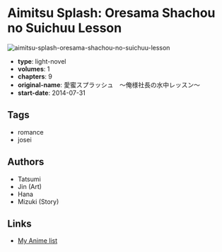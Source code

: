 # Aimitsu Splash: Oresama Shachou no Suichuu Lesson

![aimitsu-splash-oresama-shachou-no-suichuu-lesson](https://cdn.myanimelist.net/images/manga/1/192411.jpg)

-   **type**: light-novel
-   **volumes**: 1
-   **chapters**: 9
-   **original-name**: 愛蜜スプラッシュ　～俺様社長の水中レッスン～
-   **start-date**: 2014-07-31

## Tags

-   romance
-   josei

## Authors

-   Tatsumi
-   Jin (Art)
-   Hana
-   Mizuki (Story)

## Links

-   [My Anime list](https://myanimelist.net/manga/104979/Aimitsu_Splash__Oresama_Shachou_no_Suichuu_Lesson)
